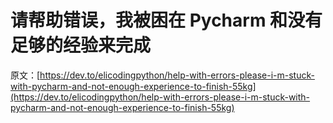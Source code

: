 # 请帮助错误，我被困在 Pycharm 和没有足够的经验来完成

原文：[https://dev.to/elicodingpython/help-with-errors-please-i-m-stuck-with-pycharm-and-not-enough-experience-to-finish-55kg](https://dev.to/elicodingpython/help-with-errors-please-i-m-stuck-with-pycharm-and-not-enough-experience-to-finish-55kg)